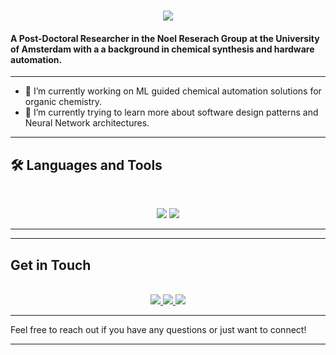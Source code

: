 <h1 align="center">
    <img src="https://readme-typing-svg.herokuapp.com/?font=Inter&size=48&center=true&vCenter=true&width=500&height=70&color=4493F8&duration=8000&lines=Hi+There!+👋;+I'm+Olly+Bayley!;" />
</h1>

#### A Post-Doctoral Researcher in the Noel Reserach Group at the University of Amsterdam with a a background in chemical synthesis and hardware automation. 

---

- 🔭 I’m currently working on ML guided chemical automation solutions for organic chemistry.
- 🌱 I’m currently trying to learn more about software design patterns and Neural Network architectures.
  
---

## 🛠️ Languages and Tools

<br>

<p align="center">
  <img src="https://skillicons.dev/icons?i=py,c,cpp,cs,java,html,css,js" />
  <img src="https://skillicons.dev/icons?i=pytorch,sklearn,git,github,anaconda,arduino,raspberrypi,netlify,blender,pycharm,rider,webstorm,clion" />
</p>

<hr>

---

## Get in Touch
<br>

<div align="center">
  <a href="o.m.bayley@uva.nl">
    <img src="https://img.shields.io/badge/Gmail-333333?style=for-the-badge&logo=gmail&logoColor=red" />
  </a>
  <a href="https://linkedin.com/in/ollybayley" target="_blank">
    <img src="https://img.shields.io/badge/LinkedIn-0077B5?style=for-the-badge&logo=linkedin&logoColor=white" target="_blank" />
  </a>
  <a href="https://ollybayley.netlify.app/" target="_blank">
    <img src="https://img.shields.io/badge/Medium-000000?style=for-the-badge&logo=medium&logoColor=white" target="_blank" />
  </a>
</div>

<hr>


Feel free to reach out if you have any questions or just want to connect!

---
